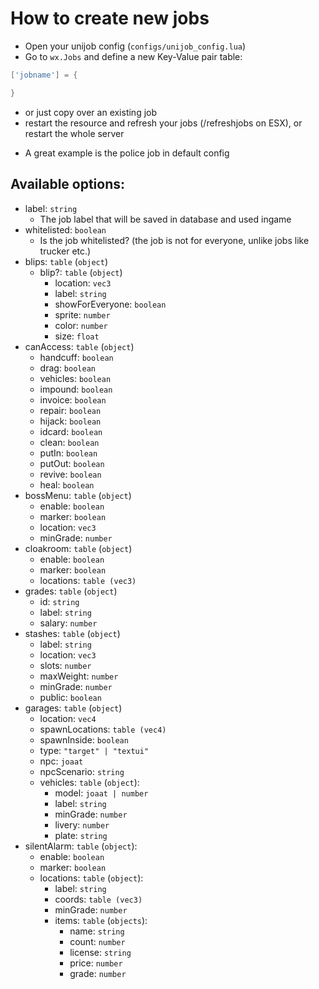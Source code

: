 # How to create new jobs

- Open your unijob config (`configs/unijob_config.lua`)
- Go to `wx.Jobs` and define a new Key-Value pair table:
```lua
['jobname'] = {

}
```
- or just copy over an existing job
- restart the resource and refresh your jobs (/refreshjobs on ESX), or restart the whole server

* A great example is the police job in default config

## Available options:

- label: `string`
    - The job label that will be saved in database and used ingame
- whitelisted: `boolean`
    - Is the job whitelisted? (the job is not for everyone, unlike jobs like trucker etc.)
- blips: `table` (`object`)
  - blip?: `table` (`object`)
    - location: `vec3`
    - label: `string`
    - showForEveryone: `boolean`
    - sprite: `number`
    - color: `number`
    - size: `float`
- canAccess: `table` (`object`)
  - handcuff: `boolean`
  - drag: `boolean`
  - vehicles: `boolean`
  - impound: `boolean`
  - invoice: `boolean`
  - repair: `boolean`
  - hijack: `boolean`
  - idcard: `boolean`
  - clean: `boolean`
  - putIn: `boolean`
  - putOut: `boolean`
  - revive: `boolean`
  - heal: `boolean`
- bossMenu: `table` (`object`)
  - enable: `boolean`
  - marker: `boolean`
  - location: `vec3`
  - minGrade: `number`
- cloakroom: `table` (`object`)
  - enable: `boolean`
  - marker: `boolean`
  - locations: `table (vec3)`
- grades: `table` (`object`)
  - id: `string`
  - label: `string`
  - salary: `number`
- stashes: `table` (`object`)
  - label: `string`
  - location: `vec3`
  - slots: `number`
  - maxWeight: `number`
  - minGrade: `number`
  - public: `boolean`
- garages: `table` (`object`)
  - location: `vec4`
  - spawnLocations: `table (vec4)`
  - spawnInside: `boolean`
  - type: `"target" | "textui"`
  - npc: `joaat`
  - npcScenario: `string`
  - vehicles: `table` (`object`):
    - model: `joaat | number`
    - label: `string`
    - minGrade: `number`
    - livery: `number`
    - plate: `string`
- silentAlarm: `table` (`object`):
    - enable: `boolean`
    - marker: `boolean`
    - locations: `table` (`object`):
      - label: `string`
      - coords: `table (vec3)`
      - minGrade: `number`
      - items: `table` (`objects`):
        - name: `string` 
        - count: `number` 
        - license: `string` 
        - price: `number` 
        - grade: `number` 
